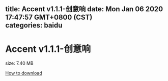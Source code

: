 
title: Accent v1.1.1-创意响
date: Mon Jan 06 2020 17:47:57 GMT+0800 (CST)    
categories: baidu
---

# Accent v1.1.1-创意响
size: 7.40 MB
 
 

[How to download](https://bpcam.bemobtrk.com/go/2ceec3aa-1ca2-46d6-b9ff-aaa5c184517c?jno=2025)